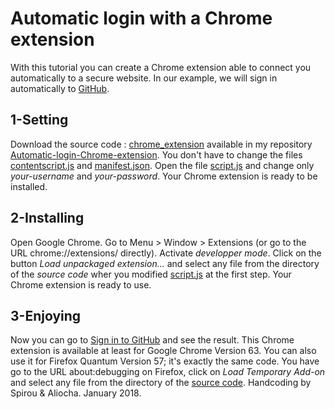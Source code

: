# Automatic login with a Chrome extension
With this tutorial you can create a Chrome extension able to connect you automatically to a secure website.
In our example, we will sign in automatically to [GitHub](https://github.com/).
## 1-Setting
Download the source code : [chrome_extension](https://github.com/AliochaFilipovitch/Automatic-login-Chrome-extension/tree/master/source%20code) available in my repository [Automatic-login-Chrome-extension](https://github.com/AliochaFilipovitch/Automatic-login-Chrome-extension). You don't have to change the files [contentscript.js](https://github.com/AliochaFilipovitch/Automatic-login-Chrome-extension/blob/master/source%20code/contentscript.js) and [manifest.json](https://github.com/AliochaFilipovitch/Automatic-login-Chrome-extension/blob/master/source%20code/manifest.json). Open the file [script.js](https://github.com/AliochaFilipovitch/Automatic-login-Chrome-extension/blob/master/source%20code/script.js) and change only *your-username* and *your-password*. Your Chrome extension is ready to be installed.
## 2-Installing
Open Google Chrome. Go to Menu > Window > Extensions (or go to the URL chrome://extensions/ directly). Activate _developper mode_. Click on the button _Load unpackaged extension..._ and select any file from the directory of the _source code_ wher you modified [script.js](https://github.com/AliochaFilipovitch/Automatic-login-Chrome-extension/blob/master/source%20code/script.js) at the first step. Your Chrome extension is ready to use. 
## 3-Enjoying
Now you can go to [Sign in to GitHub](https://github.com/login) and see the result. This Chrome extension is available at least for Google Chrome Version 63. You can also use it for Firefox Quantum Version 57; it's exactly the same code. You have go to the URL about:debugging on Firefox, click on _Load Temporary Add-on_ and select any file from the directory of the [source code](https://github.com/AliochaFilipovitch/Automatic-login-Chrome-extension/tree/master/source%20code). Handcoding by Spirou & Aliocha. January 2018.
